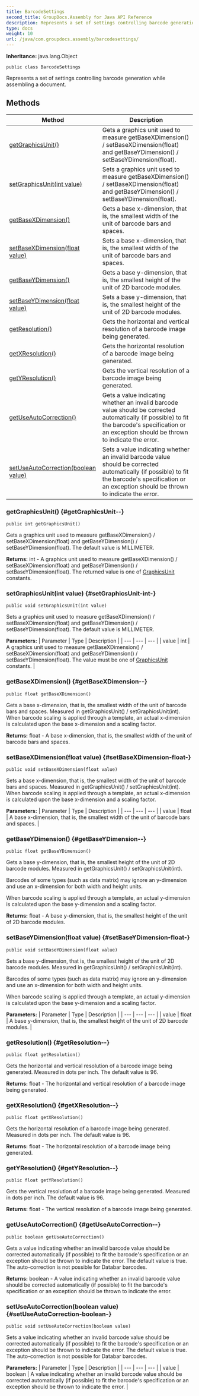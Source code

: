 ```yaml
---
title: BarcodeSettings
second_title: GroupDocs.Assembly for Java API Reference
description: Represents a set of settings controlling barcode generation while assembling a document.
type: docs
weight: 10
url: /java/com.groupdocs.assembly/barcodesettings/
---
```

**Inheritance:**
java.lang.Object
```
public class BarcodeSettings
```

Represents a set of settings controlling barcode generation while assembling a document.
## Methods

| Method | Description |
| --- | --- |
| [getGraphicsUnit()](#getGraphicsUnit--) | Gets a graphics unit used to measure getBaseXDimension() / setBaseXDimension(float) and getBaseYDimension() / setBaseYDimension(float). |
| [setGraphicsUnit(int value)](#setGraphicsUnit-int-) | Sets a graphics unit used to measure getBaseXDimension() / setBaseXDimension(float) and getBaseYDimension() / setBaseYDimension(float). |
| [getBaseXDimension()](#getBaseXDimension--) | Gets a base x-dimension, that is, the smallest width of the unit of barcode bars and spaces. |
| [setBaseXDimension(float value)](#setBaseXDimension-float-) | Sets a base x-dimension, that is, the smallest width of the unit of barcode bars and spaces. |
| [getBaseYDimension()](#getBaseYDimension--) | Gets a base y-dimension, that is, the smallest height of the unit of 2D barcode modules. |
| [setBaseYDimension(float value)](#setBaseYDimension-float-) | Sets a base y-dimension, that is, the smallest height of the unit of 2D barcode modules. |
| [getResolution()](#getResolution--) | Gets the horizontal and vertical resolution of a barcode image being generated. |
| [getXResolution()](#getXResolution--) | Gets the horizontal resolution of a barcode image being generated. |
| [getYResolution()](#getYResolution--) | Gets the vertical resolution of a barcode image being generated. |
| [getUseAutoCorrection()](#getUseAutoCorrection--) | Gets a value indicating whether an invalid barcode value should be corrected automatically (if possible) to fit the barcode's specification or an exception should be thrown to indicate the error. |
| [setUseAutoCorrection(boolean value)](#setUseAutoCorrection-boolean-) | Sets a value indicating whether an invalid barcode value should be corrected automatically (if possible) to fit the barcode's specification or an exception should be thrown to indicate the error. |
### getGraphicsUnit() {#getGraphicsUnit--}
```
public int getGraphicsUnit()
```


Gets a graphics unit used to measure getBaseXDimension() / setBaseXDimension(float) and getBaseYDimension() / setBaseYDimension(float). The default value is MILLIMETER.

**Returns:**
int - A graphics unit used to measure getBaseXDimension() / setBaseXDimension(float) and getBaseYDimension() / setBaseYDimension(float). The returned value is one of [GraphicsUnit](../../com.groupdocs.assembly.system.drawing/graphicsunit) constants.
### setGraphicsUnit(int value) {#setGraphicsUnit-int-}
```
public void setGraphicsUnit(int value)
```


Sets a graphics unit used to measure getBaseXDimension() / setBaseXDimension(float) and getBaseYDimension() / setBaseYDimension(float). The default value is MILLIMETER.

**Parameters:**
| Parameter | Type | Description |
| --- | --- | --- |
| value | int | A graphics unit used to measure getBaseXDimension() / setBaseXDimension(float) and getBaseYDimension() / setBaseYDimension(float). The value must be one of [GraphicsUnit](../../com.groupdocs.assembly.system.drawing/graphicsunit) constants. |

### getBaseXDimension() {#getBaseXDimension--}
```
public float getBaseXDimension()
```


Gets a base x-dimension, that is, the smallest width of the unit of barcode bars and spaces. Measured in getGraphicsUnit() / setGraphicsUnit(int). When barcode scaling is applied through a template, an actual x-dimension is calculated upon the base x-dimension and a scaling factor.

**Returns:**
float - A base x-dimension, that is, the smallest width of the unit of barcode bars and spaces.
### setBaseXDimension(float value) {#setBaseXDimension-float-}
```
public void setBaseXDimension(float value)
```


Sets a base x-dimension, that is, the smallest width of the unit of barcode bars and spaces. Measured in getGraphicsUnit() / setGraphicsUnit(int). When barcode scaling is applied through a template, an actual x-dimension is calculated upon the base x-dimension and a scaling factor.

**Parameters:**
| Parameter | Type | Description |
| --- | --- | --- |
| value | float | A base x-dimension, that is, the smallest width of the unit of barcode bars and spaces. |

### getBaseYDimension() {#getBaseYDimension--}
```
public float getBaseYDimension()
```


Gets a base y-dimension, that is, the smallest height of the unit of 2D barcode modules. Measured in getGraphicsUnit() / setGraphicsUnit(int).

Barcodes of some types (such as data matrix) may ignore an y-dimension and use an x-dimension for both width and height units.

When barcode scaling is applied through a template, an actual y-dimension is calculated upon the base y-dimension and a scaling factor.

**Returns:**
float - A base y-dimension, that is, the smallest height of the unit of 2D barcode modules.
### setBaseYDimension(float value) {#setBaseYDimension-float-}
```
public void setBaseYDimension(float value)
```


Sets a base y-dimension, that is, the smallest height of the unit of 2D barcode modules. Measured in getGraphicsUnit() / setGraphicsUnit(int).

Barcodes of some types (such as data matrix) may ignore an y-dimension and use an x-dimension for both width and height units.

When barcode scaling is applied through a template, an actual y-dimension is calculated upon the base y-dimension and a scaling factor.

**Parameters:**
| Parameter | Type | Description |
| --- | --- | --- |
| value | float | A base y-dimension, that is, the smallest height of the unit of 2D barcode modules. |

### getResolution() {#getResolution--}
```
public float getResolution()
```


Gets the horizontal and vertical resolution of a barcode image being generated. Measured in dots per inch. The default value is 96.

**Returns:**
float - The horizontal and vertical resolution of a barcode image being generated.
### getXResolution() {#getXResolution--}
```
public float getXResolution()
```


Gets the horizontal resolution of a barcode image being generated. Measured in dots per inch. The default value is 96.

**Returns:**
float - The horizontal resolution of a barcode image being generated.
### getYResolution() {#getYResolution--}
```
public float getYResolution()
```


Gets the vertical resolution of a barcode image being generated. Measured in dots per inch. The default value is 96.

**Returns:**
float - The vertical resolution of a barcode image being generated.
### getUseAutoCorrection() {#getUseAutoCorrection--}
```
public boolean getUseAutoCorrection()
```


Gets a value indicating whether an invalid barcode value should be corrected automatically (if possible) to fit the barcode's specification or an exception should be thrown to indicate the error. The default value is true. The auto-correction is not possible for Databar barcodes.

**Returns:**
boolean - A value indicating whether an invalid barcode value should be corrected automatically (if possible) to fit the barcode's specification or an exception should be thrown to indicate the error.
### setUseAutoCorrection(boolean value) {#setUseAutoCorrection-boolean-}
```
public void setUseAutoCorrection(boolean value)
```


Sets a value indicating whether an invalid barcode value should be corrected automatically (if possible) to fit the barcode's specification or an exception should be thrown to indicate the error. The default value is true. The auto-correction is not possible for Databar barcodes.

**Parameters:**
| Parameter | Type | Description |
| --- | --- | --- |
| value | boolean | A value indicating whether an invalid barcode value should be corrected automatically (if possible) to fit the barcode's specification or an exception should be thrown to indicate the error. |

